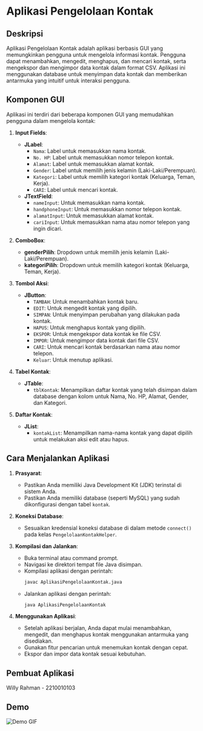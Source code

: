 # Aplikasi Pengelolaan Kontak

## Deskripsi
Aplikasi Pengelolaan Kontak adalah aplikasi berbasis GUI yang memungkinkan pengguna untuk mengelola informasi kontak. Pengguna dapat menambahkan, mengedit, menghapus, dan mencari kontak, serta mengekspor dan mengimpor data kontak dalam format CSV. Aplikasi ini menggunakan database untuk menyimpan data kontak dan memberikan antarmuka yang intuitif untuk interaksi pengguna.

## Komponen GUI
Aplikasi ini terdiri dari beberapa komponen GUI yang memudahkan pengguna dalam mengelola kontak:

1. **Input Fields**:
   - **JLabel**:
     - `Nama`: Label untuk memasukkan nama kontak.
     - `No. HP`: Label untuk memasukkan nomor telepon kontak.
     - `Alamat`: Label untuk memasukkan alamat kontak.
     - `Gender`: Label untuk memilih jenis kelamin (Laki-Laki/Perempuan).
     - `Kategori`: Label untuk memilih kategori kontak (Keluarga, Teman, Kerja).
     - `CARI`: Label untuk mencari kontak.
   - **JTextField**:
     - `nameInput`: Untuk memasukkan nama kontak.
     - `handphoneInput`: Untuk memasukkan nomor telepon kontak.
     - `alamatInput`: Untuk memasukkan alamat kontak.
     - `cariInput`: Untuk memasukkan nama atau nomor telepon yang ingin dicari.

2. **ComboBox**:
   - **genderPilih**: Dropdown untuk memilih jenis kelamin (Laki-Laki/Perempuan).
   - **kategoriPilih**: Dropdown untuk memilih kategori kontak (Keluarga, Teman, Kerja).

3. **Tombol Aksi**:
   - **JButton**:
     - `TAMBAH`: Untuk menambahkan kontak baru.
     - `EDIT`: Untuk mengedit kontak yang dipilih.
     - `SIMPAN`: Untuk menyimpan perubahan yang dilakukan pada kontak.
     - `HAPUS`: Untuk menghapus kontak yang dipilih.
     - `EKSPOR`: Untuk mengekspor data kontak ke file CSV.
     - `IMPOR`: Untuk mengimpor data kontak dari file CSV.
     - `CARI`: Untuk mencari kontak berdasarkan nama atau nomor telepon.
     - `Keluar`: Untuk menutup aplikasi.

4. **Tabel Kontak**:
   - **JTable**:
     - `tblKontak`: Menampilkan daftar kontak yang telah disimpan dalam database dengan kolom untuk Nama, No. HP, Alamat, Gender, dan Kategori.

5. **Daftar Kontak**:
   - **JList**:
     - `kontakList`: Menampilkan nama-nama kontak yang dapat dipilih untuk melakukan aksi edit atau hapus.

## Cara Menjalankan Aplikasi

1. **Prasyarat**:
   - Pastikan Anda memiliki Java Development Kit (JDK) terinstal di sistem Anda.
   - Pastikan Anda memiliki database (seperti MySQL) yang sudah dikonfigurasi dengan tabel `kontak`.

2. **Koneksi Database**:
   - Sesuaikan kredensial koneksi database di dalam metode `connect()` pada kelas `PengelolaanKontakHelper`.

3. **Kompilasi dan Jalankan**:
   - Buka terminal atau command prompt.
   - Navigasi ke direktori tempat file Java disimpan.
   - Kompilasi aplikasi dengan perintah:
     ```bash
     javac AplikasiPengelolaanKontak.java
     ```
   - Jalankan aplikasi dengan perintah:
     ```bash
     java AplikasiPengelolaanKontak
     ```

4. **Menggunakan Aplikasi**:
   - Setelah aplikasi berjalan, Anda dapat mulai menambahkan, mengedit, dan menghapus kontak menggunakan antarmuka yang disediakan.
   - Gunakan fitur pencarian untuk menemukan kontak dengan cepat.
   - Ekspor dan impor data kontak sesuai kebutuhan.

## Pembuat Aplikasi
   Willy Rahman - 2210010103

## Demo
![Demo GIF](https://github.com/willyrahman/apkPengelolaanKontak/blob/main/img/demo%20aplikasi%20Pengelolaan%20kontak%20latihan%203.gif)
